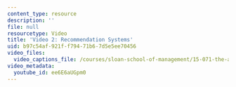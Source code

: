 ```yaml
---
content_type: resource
description: ''
file: null
resourcetype: Video
title: 'Video 2: Recommendation Systems'
uid: b97c54af-921f-f794-71b6-7d5e5ee70456
video_files:
  video_captions_file: /courses/sloan-school-of-management/15-071-the-analytics-edge-spring-2017/clustering/recommendations-worth-a-million-an-introduction-to-clustering/video-2-recommendation-systems/video-2-recommendation-systems-0/ee6E6aUGpm0.vtt
video_metadata:
  youtube_id: ee6E6aUGpm0
---
```

